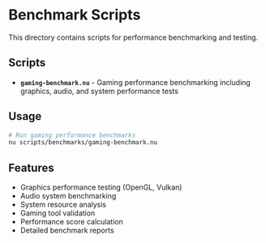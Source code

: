 # Benchmark Scripts

This directory contains scripts for performance benchmarking and testing.

## Scripts

- **`gaming-benchmark.nu`** - Gaming performance benchmarking including graphics, audio, and system performance tests

## Usage

```bash
# Run gaming performance benchmarks
nu scripts/benchmarks/gaming-benchmark.nu
```

## Features

- Graphics performance testing (OpenGL, Vulkan)
- Audio system benchmarking
- System resource analysis
- Gaming tool validation
- Performance score calculation
- Detailed benchmark reports 
